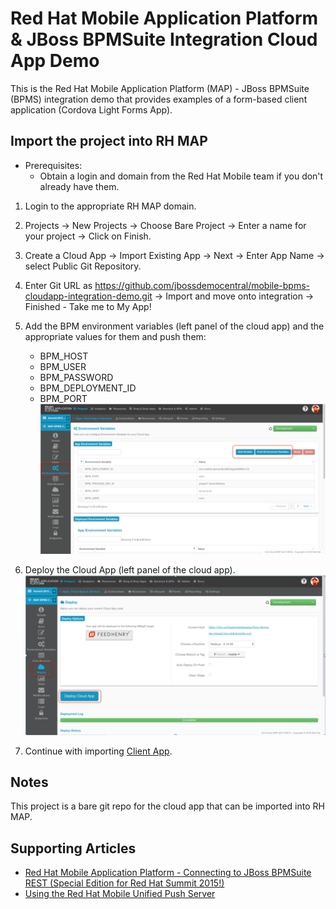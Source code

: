 Red Hat Mobile Application Platform & JBoss BPMSuite Integration Cloud App Demo
===============================================================================

This is the Red Hat Mobile Application Platform (MAP) - JBoss BPMSuite (BPMS) integration demo that provides examples of a form-based client application (Cordova Light Forms App).

Import the project into RH MAP
------------------------------
* Prerequisites:
	- Obtain a login and domain from the Red Hat Mobile team if you don't already have them.

1. Login to the appropriate RH MAP domain.

2. Projects -> New Projects -> Choose Bare Project -> Enter a name for your project -> Click on Finish.

3. Create a Cloud App -> Import Existing App -> Next -> Enter App Name -> select Public Git Repository.

4. Enter Git URL as https://github.com/jbossdemocentral/mobile-bpms-cloudapp-integration-demo.git -> Import and move onto integration -> Finished - Take me to My App!

5. Add the BPM environment variables (left panel of the cloud app) and the appropriate values for them and push them:

	- BPM_HOST
	- BPM_USER
	- BPM_PASSWORD
	- BPM_DEPLOYMENT_ID
	- BPM_PORT ![alt text](
https://raw.githubusercontent.com/jbossdemocentral/mobile-bpms-cloudapp-integration-demo/master/screenshots/RHMAPCloudAppEnvVariables.png "RHMAP Cloud App Env Variables")

6. Deploy the Cloud App (left panel of the cloud app). ![alt text](
https://raw.githubusercontent.com/jbossdemocentral/mobile-bpms-cloudapp-integration-demo/master/screenshots/RHMAPCloudAppDeploy.png "RHMAP Cloud App Deploy")

7. Continue with importing [Client App](https://github.com/jbossdemocentral/mobile-bpms-clientapp-integration-demo).

Notes
-----
This project is a bare git repo for the cloud app that can be imported into RH MAP.

Supporting Articles
-------------------
- [Red Hat Mobile Application Platform - Connecting to JBoss BPMSuite REST (Special Edition for Red Hat Summit 2015!)](http://maggiechu-jboss.blogspot.com/2015/06/red-hat-mobile-app-connecting-to-bpms-rest.html)
- [Using the Red Hat Mobile Unified Push Server](http://www.ossmentor.com/2015/07/using-red-hat-mobile-unified-push-server.html)